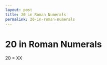 ```yaml
---
layout: post
title: 20 in Roman Numerals
permalink: 20-in-roman-numerals
---
```


# 20 in Roman Numerals

20 = XX
